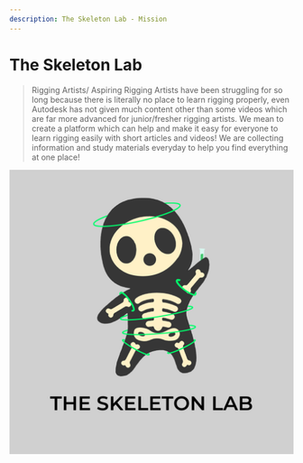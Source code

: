 ```yaml
---
description: The Skeleton Lab - Mission
---
```


# The Skeleton Lab

> Rigging Artists/ Aspiring Rigging Artists have been struggling for so long because there is literally no place to learn rigging properly, even Autodesk has not given much content other than some videos which are far more advanced for junior/fresher rigging artists. We mean to create a platform which can help and make it easy for everyone to learn rigging easily with short articles and videos! We are collecting information and study materials everyday to help you find everything at one place!

![](<.gitbook/assets/Logo FinaL with name.png>)
